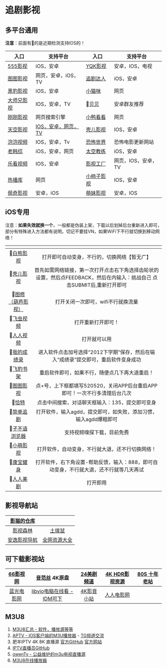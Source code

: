 # 追剧影视

## 多平台通用

**注意**：前面有🍎的是近期检测支持IOS的！

| **入口**                          | **支持平台**                            | **入口**                                         | **支持平台**     |
| ------------------------------- | ----------------------------------- | ---------------------------------------------- | ------------ |
| [555影视](https://555kan.net/)    | iOS，安卓                              | [YQK影视](https://yqk10.app/)                    | 安卓，IOS，电视    |
| [图图影视](https://tt58.tv/)        | 网页，安卓，iOS，TV                        | [追剧达人](https://zjdr.cf/)                       | iOS，安卓       |
| [黑豹影视](http://heib.cc/)         | iOS，安卓                              | [小猫咪](https://xmaomi.top/)                     | 网页           |
| [大师兄影视](https://dsxys.pro/app/) | IOS，安卓，TV                           | 🤖[贝贝](https://aming.lanzouf.com/iVrKe0ug0e6h) | 安卓群友推荐       |
| [刚刚影视](https://yingyingtv.cn)   | 网页搜索引擎                              | [小鸭看看](https://xiaoyakankan.com/)              | 网页           |
| [天空影视](http://www.tkznp1.com/)  | [IOS，安卓，网页，TV](https://tkznp9.com/) | [壳儿影视](https://keer.app/)                      | IOS，安卓       |
| [泡泡视频](https://www.ppsp.pro)    | IOS，安卓，Tv                           | [恐怖世界](https://www.840f.com/)                  | 恐怖电影更新网站     |
| [老韩综](http://app.hanjulao.com/) | iOS，安卓，网页                           | [太空教练](https://www.tkapp.vip)                  | iOS，安卓       |
| [乐看视频](https://lekan.app/)      | IOS，安卓                              | [影视工厂](https://www.ysgcapp.com/)               | 网页，IOS，安卓，TV |
| [热播库](https://www.reboku.com/)  | 网页                                  | [小柿子影视](https://xszys.com/)                    | IOS，安卓       |
| [佩奇影视](http://peiqi.tv/)        | 安卓，iOS                              | [萌妹影视](https://www.dmmd.tv/)                   | 安卓，IOS       |

## iOS专用

注意：**如果失效就换一个**，一般都是伪装上架，下载以后划掉后台重新进入即可，部分有特殊进入方法都有说明，切记不要挂VN，如果WiFi下不行就切换到移动网络！

<table data-header-hidden data-full-width="false"><thead><tr><th align="center"></th><th align="center"></th></tr></thead><tbody><tr><td align="center">🍎<a href="https://apps.apple.com/cn/app/id6450937912">白熊影视</a></td><td align="center">打开即可自动变身，不行的，切换网络【暂无广】</td></tr><tr><td align="center">🍎<a href="https://apps.apple.com/cn/app/id6462674717">壳儿影视</a></td><td align="center">首先如需网络链接，第一次打开点击右下角选择齿轮状的设置，然后点FEEDBACK，然后在内输入：挑战自己 点击SUBMIT后,重新打开即可</td></tr><tr><td align="center">🍎<a href="https://apps.apple.com/cn/app/id1626966055">图修（葫芦影视）</a></td><td align="center">打开关闭一次即可，wifi不行就换流量</td></tr><tr><td align="center">🍎<a href="https://apps.apple.com/cn/app/id6463127728">飞虫视频</a></td><td align="center">打开重新打开即可！</td></tr><tr><td align="center">🍎<a href="https://apps.apple.com/cn/app/id6450946573">人人视频</a></td><td align="center">打开就可以用</td></tr><tr><td align="center">🍎<a href="https://apps.apple.com/cn/app/id6450025556">我的成绩录</a></td><td align="center">进入软件点击加号选择“2012下学期”保存，然后在输入“成绩录”提交即可，重启软件变身成功</td></tr><tr><td align="center">🍎<a href="https://apps.apple.com/cn/app/id6450988067">飞豹书架</a></td><td align="center">重启软件即可，如果不行，随便点几下再大退重启！</td></tr><tr><td align="center">🍎<a href="https://apps.apple.com/cn/app/id6455634649">图图影视</a></td><td align="center">点+号，上下框都填写520520，关闭APP后台重启APP即可！一次不行多清理后台几次</td></tr><tr><td align="center">🍎<a href="https://apps.apple.com/cn/app/id1672208394">恰特</a></td><td align="center">点击中间搜索，对话聊天框输入：135，提交即可变身</td></tr><tr><td align="center">🍎<a href="https://apps.apple.com/cn/app/id6451301973">简单追剧</a></td><td align="center">打开软件，输入agdd，提交即可，如失败，添加习惯，输入agdd爆粗即可</td></tr><tr><td align="center">🍎<a href="https://apps.apple.com/cn/app/id6448232078">子不语浏览器</a></td><td align="center">支持视频嗅探下载，目前免费</td></tr><tr><td align="center">🍎<a href="https://apps.apple.com/cn/app/id6447549798">小萌影视</a></td><td align="center">打开软件，自动变身，不行就大退，还不行切换网络！</td></tr><tr><td align="center">🍎<a href="https://apps.apple.com/cn/app/id6449744113">康宝健身</a></td><td align="center">打开软件，右下角设置-帮助反馈，输入：888，即可自动变身，不行就大退，还不行就等几天再试</td></tr><tr><td align="center">🍎<a href="https://apps.apple.com/cn/app/id1519019397">人人美剧</a></td><td align="center">打开即用</td></tr></tbody></table>

## 影视导航站

|  [影猫的仓库](https://ymck.me/)  |                                                           |
| :-------------------------: | :-------------------------------------------------------: |
| [影视森林](https://www.549.tv/) |               [土拨鼠](https://www.tbsdy.com/)               |
|  [安逸影视导航](https://anee.cc/) | [全网资源大全](https://yl158.wss.cc/article/detail/a0eenyliikj) |

## 可下载影视站

| [66影视网](https://www.66yingshi.com/) |      [音范丝](https://www.yinfans.me/) 4K原盘      | [24美剧频道](https://24pindao.tv/) |     [4K HDR影视资源](https://www.4khdr.cn/)    | [80S 十年老站](https://y80s.tv/movie/search/) |
| :---------------------------------: | :-------------------------------------------: | :----------------------------: | :----------------------------------------: | :---------------------------------------: |
| [蓝光电影网](http://www.languangdy.com/) | [libvio电脑在线看 - IDM可下](https://www.libvio.me/) |  [4K影音小站](https://4kysxz.top/) | [人人电影网](https://www.rrdynb.com/index.html) |                                           |

## M3U8

1. [M3U8汇总 - 软件，播放源等等](https://github.com/imDazui/Tvlist-awesome-m3u-m3u8)
2. [APTV - IOS客户端的M3U播放器](https://apps.apple.com/cn/app/aptv/id1630403500) - [TG频道交流](https://t.me/AptvPlayer)
3. 肥羊IPTV 4K 8K 直播源 [官方GitHub](https://github.com/youshandefeiyang/IPTV) [官方网站](https://zb.v1.mk/)
4. [IPTV直播员GitHub](https://github.com/fanmingming/live)
5. [owenTv - 公益维护的m3u电视直播源](https://owen2000wy.github.io/)
6. [M3U8在线播放器](https://m3u8-player.com/)
